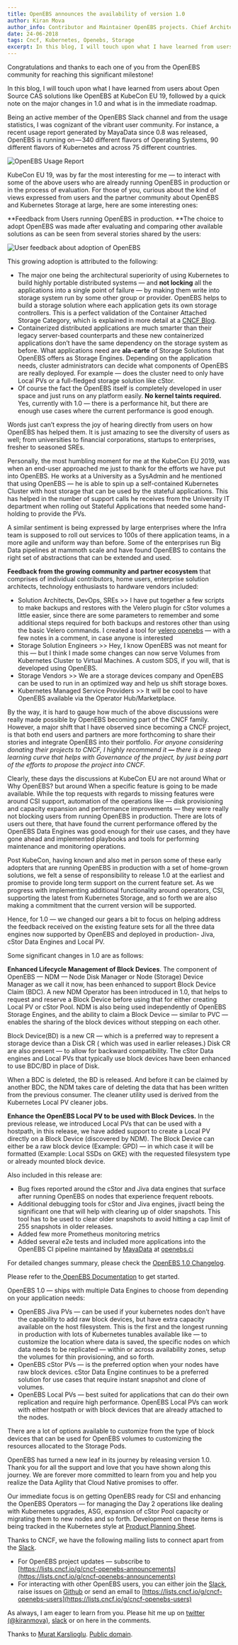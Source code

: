 ```yaml
---
title: OpenEBS announces the availability of version 1.0
author: Kiran Mova
author_info: Contributor and Maintainer OpenEBS projects. Chief Architect MayaData. Kiran leads overall architecture & is responsible for architecting, solution design & customer adoption of OpenEBS.
date: 24-06-2018
tags: Cncf, Kubernetes, Openebs, Storage
excerpt: In this blog, I will touch upon what I have learned from users about Open Source CAS solutions like OpenEBS at KubeCon EU 19, followed by a quick note on the major changes in 1.0 and what is in the immediate roadmap.
---
```


Congratulations and thanks to each one of you from the OpenEBS community for reaching this significant milestone!

In this blog, I will touch upon what I have learned from users about Open Source CAS solutions like OpenEBS at KubeCon EU 19, followed by a quick note on the major changes in 1.0 and what is in the immediate roadmap.

Being an active member of the OpenEBS Slack channel and from the usage statistics, I was cognizant of the vibrant user community. For instance, a recent usage report generated by MayaData since 0.8 was released, OpenEBS is running on — 340 different flavors of Operating Systems, 90 different flavors of Kubernetes and across 75 different countries.

![OpenEBS Usage Report](https://cdn-images-1.medium.com/max/800/0*QKRCQN6eguXuHH6u)

KubeCon EU 19, was by far the most interesting for me — to interact with some of the above users who are already running OpenEBS in production or in the process of evaluation. For those of you, curious about the kind of views expressed from users and the partner community about OpenEBS and Kubernetes Storage at large, here are some interesting ones:

**Feedback from Users running OpenEBS in production. **The choice to adopt OpenEBS was made after evaluating and comparing other available solutions as can be seen from several stories shared by the users:

![User feedback about adoption of OpenEBS](/images/blog/slack-snnipets.png)

This growing adoption is attributed to the following:

- The major one being the architectural superiority of using Kubernetes to build highly portable distributed systems — and **not locking** all the applications into a single point of failure — by making them write into storage system run by some other group or provider. OpenEBS helps to build a storage solution where each application gets its own storage controllers. This is a perfect validation of the Container Attached Storage Category, which is explained in more detail at a [CNCF Blog](https://www.cncf.io/blog/2019/05/16/a-year-later-updating-container-attached-storage/).
- Containerized distributed applications are much smarter than their legacy server-based counterparts and these new containerized applications don’t have the same dependency on the storage system as before. What applications need are **ala-carte** of Storage Solutions that OpenEBS offers as Storage Engines. Depending on the application needs, cluster administrators can decide what components of OpenEBS are really deployed. For example — does the cluster need to only have Local PVs or a full-fledged storage solution like cStor.
- Of course the fact the OpenEBS itself is completely developed in user space and just runs on any platform easily. **No kernel taints required.** Yes, currently with 1.0 — there is a performance hit, but there are enough use cases where the current performance is good enough.

Words just can’t express the joy of hearing directly from users on how OpenEBS has helped them. It is just amazing to see the diversity of users as well; from universities to financial corporations, startups to enterprises, fresher to seasoned SREs.

Personally, the most humbling moment for me at the KubeCon EU 2019, was when an end-user approached me just to thank for the efforts we have put into OpenEBS. He works at a University as a SysAdmin and he mentioned that using OpenEBS — he is able to spin up a self-contained Kubernetes Cluster with host storage that can be used by the stateful applications. This has helped in the number of support calls he receives from the University IT department when rolling out Stateful Applications that needed some hand-holding to provide the PVs.

A similar sentiment is being expressed by large enterprises where the Infra team is supposed to roll out services to 100s of there application teams, in a more agile and uniform way than before. Some of the enterprises run Big Data pipelines at mammoth scale and have found OpenEBS to contains the right set of abstractions that can be extended and used.

**Feedback from the growing community and partner ecosystem** that comprises of individual contributors, home users, enterprise solution architects, technology enthusiasts to hardware vendors included:

- Solution Architects, DevOps, SREs >> I have put together a few scripts to make backups and restores with the Velero plugin for cStor volumes a little easier, since there are some parameters to remember and some additional steps required for both backups and restores other than using the basic Velero commands. I created a tool for [velero openebs](https://github.com/vitobotta/velero-openebs-backup) — with a few notes in a comment, in case anyone is interested
- Storage Solution Engineers >> Hey, I know OpenEBS was not meant for this — but I think I made some changes can now serve Volumes from Kubernetes Cluster to Virtual Machines. A custom SDS, if you will, that is developed using OpenEBS.
- Storage Vendors >> We are a storage devices company and OpenEBS can be used to run in an optimized way and help us shift storage boxes.
- Kubernetes Managed Service Providers >> It will be cool to have OpenEBS available via the Operator Hub/Marketplace.

By the way, it is hard to gauge how much of the above discussions were really made possible by OpenEBS becoming part of the CNCF family. However, a major shift that I have observed since becoming a CNCF project, is that both end users and partners are more forthcoming to share their stories and integrate OpenEBS into their portfolio. _For anyone considering donating their projects to CNCF, I highly recommend it **—** there is a steep learning curve that helps with Governance of the project, by just being part of the efforts to propose the project into CNCF._

Clearly, these days the discussions at KubeCon EU are not around What or Why OpenEBS? but around When a specific feature is going to be made available. While the top requests with regards to missing features were around CSI support, automation of the operations like — disk provisioning and capacity expansion and performance improvements — they were really not blocking users from running OpenEBS in production. There are lots of users out there, that have found the current performance offered by the OpenEBS Data Engines was good enough for their use cases, and they have gone ahead and implemented playbooks and tools for performing maintenance and monitoring operations.

Post KubeCon, having known and also met in person some of these early adopters that are running OpenEBS in production with a set of home-grown solutions, we felt a sense of responsibility to release 1.0 at the earliest and promise to provide long term support on the current feature set. As we progress with implementing additional functionality around operators, CSI, supporting the latest from Kubernetes Storage, and so forth we are also making a commitment that the current version will be supported.

Hence, for 1.0 — we changed our gears a bit to focus on helping address the feedback received on the existing feature sets for all the three data engines now supported by OpenEBS and deployed in production- Jiva, cStor Data Engines and Local PV.

Some significant changes in 1.0 are as follows:

**Enhanced Lifecycle Management of Block Devices**. The component of OpenEBS — NDM — Node Disk Manager or Node (Storage) Device Manager as we call it now, has been enhanced to support Block Device Claim (BDC). A new NDM Operator has been introduced in 1.0, that helps to request and reserve a Block Device before using that for either creating Local PV or cStor Pool. NDM is also being used independently of OpenEBS Storage Engines, and the ability to claim a Block Device — similar to PVC — enables the sharing of the block devices without stepping on each other.

Block Device(BD) is a new CR — which is a preferred way to represent a storage device than a Disk CR ( which was used in earlier releases.) Disk CR are also present — to allow for backward compatibility. The cStor Data engines and Local PVs that typically use block devices have been enhanced to use BDC/BD in place of Disk.

When a BDC is deleted, the BD is released. And before it can be claimed by another BDC, the NDM takes care of deleting the data that has been written from the previous consumer. The cleaner utility used is derived from the Kubernetes Local PV cleaner jobs.

**Enhance the OpenEBS Local PV to be used with Block Devices.** In the previous release, we introduced Local PVs that can be used with a hostpath, in this release, we have added support to create a Local PV directly on a Block Device (discovered by NDM). The Block Device can either be a raw block device (Example: GPD) — in which case it will be formatted (Example: Local SSDs on GKE) with the requested filesystem type or already mounted block device.

Also included in this release are:

- Bug fixes reported around the cStor and Jiva data engines that surface after running OpenEBS on nodes that experience frequent reboots.
- Additional debugging tools for cStor and Jiva engines, jivactl being the significant one that will help with clearing up of older snapshots. This tool has to be used to clear older snapshots to avoid hitting a cap limit of 255 snapshots in older releases.
- Added few more Prometheus monitoring metrics
- Added several e2e tests and included more applications into the OpenEBS CI pipeline maintained by [MayaData](https://mayadata.io/) at [openebs.ci](https://openebs.ci/)

For detailed changes summary, please check the [OpenEBS 1.0 Changelog](https://github.com/openebs/openebs/wiki/Change-Summary----v1.0).

Please refer to the[ OpenEBS Documentation](https://docs.openebs.io/?__hstc=216392137.ed92f0691adfb1cbf08ea329504224a3.1580116629364.1580116629364.1580116629364.1&__hssc=216392137.1.1580116629364&__hsfp=3765904294) to get started.

OpenEBS 1.0 — ships with multiple Data Engines to choose from depending on your application needs:

- OpenEBS Jiva PVs — can be used if your kubernetes nodes don’t have the capability to add raw block devices, but have extra capacity available on the host filesystem. This is the first and the longest running in production with lots of Kubernetes tunables available like — to customize the location where data is saved, the specific nodes on which data needs to be replicated — within or across availability zones, setup the volumes for thin provisioning, and so forth.
- OpenEBS cStor PVs — is the preferred option when your nodes have raw block devices. cStor Data Engine continues to be a preferred solution for use cases that require instant snapshot and clone of volumes.
- OpenEBS Local PVs — best suited for applications that can do their own replication and require high performance. OpenEBS Local PVs can work with either hostpath or with block devices that are already attached to the nodes.

There are a lot of options available to customize from the type of block devices that can be used for OpenEBS volumes to customizing the resources allocated to the Storage Pods.

OpenEBS has turned a new leaf in its journey by releasing version 1.0. Thank you for all the support and love that you have shown along this journey. We are forever more committed to learn from you and help you realize the Data Agility that Cloud Native promises to offer.

Our immediate focus is on getting OpenEBS ready for CSI and enhancing the OpenEBS Operators — for managing the Day 2 operations like dealing with Kubernetes upgrades, ASG, expansion of cStor Pool capacity or migrating them to new nodes and so forth. Development on these items is being tracked in the Kubernetes style at [Product Planning Sheet](https://docs.google.com/spreadsheets/d/1bbphUqbxShBhgr1VHaEQUzIGMaJJacPNKc1ckNXU1QE/edit).

Thanks to CNCF, we have the following mailing lists to connect apart from the [Slack](https://openebs.org/community).

- For OpenEBS project updates — subscribe to [https://lists.cncf.io/g/cncf-openebs-announcements](https://lists.cncf.io/g/cncf-openebs-announcements)
- For interacting with other OpenEBS users, you can either join the [Slack](https://openebs.org/community), raise issues on [Github](https://github.com/openebs/openebs/issues) or send an email to [https://lists.cncf.io/g/cncf-openebs-users](https://lists.cncf.io/g/cncf-openebs-users)

As always, I am eager to learn from you. Please hit me up on [twitter (@kiranmova)](https://twitter.com/kiranmova), [slack](https://openebs.org/community) or on here in the comments.

Thanks to [Murat Karslioglu](https://medium.com/@muratkarslioglu?source=post_page). [Public domain](https://creativecommons.org/publicdomain/mark/1.0/).
